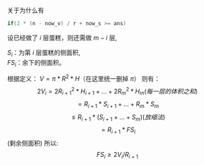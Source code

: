 关于为什么有 
```cpp 
if(2 * (n - now_v) / r + now_s >= ans)
```

设已经做了 $i$ 层蛋糕，则还需做 $m-i$ 层, 

$S_i$：为第 $i$ 层蛋糕的侧面积,       
$FS_i$：余下的侧面积。

根据定义：
     $V=π*R^2*H$（在这里统一删掉 $π$）
     则有：
      $$2V_i= 2R_{i+1}^2 * H_{i+1} + ...+ 2R_m^2 * H_m(每一层的体积之和)$$
         $$= R_{i+1} *  S_{i+1} + ...+ R_m * S_m$$
         $$≤ R_{i+1} * (S_{i+1}+ ...+ S_m)(放缩法) $$ 
         $$= R_{i+1}*FS_i$$ (剩余侧面积)
 所以:
               $$FS_i ≥ 2V_i / R_{i+1}$$